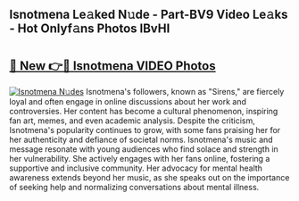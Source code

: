 ## Isnotmena Le𝚊ked N𝚞de - Part-BV9 Video Le𝚊ks - Hot Onlyf𝚊ns Photos lBvHI

# <h2><a href="http://ab102.deff.icu/?id=Isnotmena">🔗 New 👉🔴 Isnotmena VIDEO Photos</a></h2>

[![Isnotmena N𝚞des](https://i.imgur.com/rIISA9y.gif)](http://ab102.deff.icu/?id=Isnotmena)
Isnotmena's followers, known as "Sirens," are fiercely loyal and often engage in online discussions about her work and controversies. Her content has become a cultural phenomenon, inspiring fan art, memes, and even academic analysis. Despite the criticism, Isnotmena's popularity continues to grow, with some fans praising her for her authenticity and defiance of societal norms. Isnotmena's music and message resonate with young audiences who find solace and strength in her vulnerability. She actively engages with her fans online, fostering a supportive and inclusive community. Her advocacy for mental health awareness extends beyond her music, as she speaks out on the importance of seeking help and normalizing conversations about mental illness.
